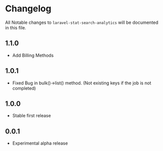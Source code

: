 # Changelog

All Notable changes to `laravel-stat-search-analytics` will be documented in this file.

## 1.1.0
- Add Billing Methods
## 1.0.1
- Fixed Bug in bulk()->list() method. (Not existing keys if the job is not completed)
## 1.0.0
- Stable first release
## 0.0.1
- Experimental alpha release
